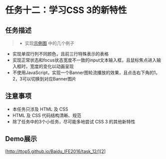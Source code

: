 # 任务十二：学习CSS 3的新特性

## 任务描述

> * 实现[示例图][1] 中的几个例子
* 实现单双行列不同颜色，且前三行特殊表示的表格
* 实现正常状态和focus状态宽度不一致的input文本输入框，且鼠标焦点进入输入框时，宽度的变化以动画呈现
* 不使用JavaScript，实现一个Banner图轮流播放的效果，且点击右下角的1，2，3可以切换到对应Banner图片

## 注意事项

* 本任务只涉及 HTML 及 CSS
* HTML 及 CSS 代码结构清晰、规范
* 除了任务中的3个小任务，尽可能多地尝试 CSS 3 的其他新特性

## Demo展示

[http://ttop5.github.io/Baidu_IFE2016/task_12/][2]


[1]: http://7xrp04.com1.z0.glb.clouddn.com/task_1_12_1.jpg
[2]: http://ttop5.github.io/Baidu_IFE2016/task_12/

